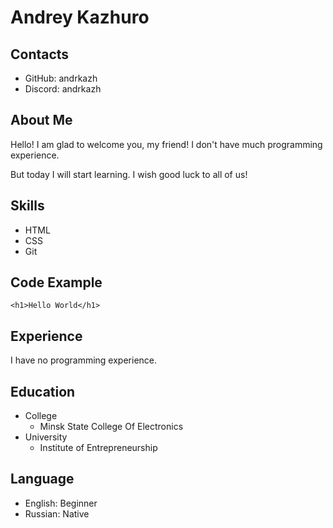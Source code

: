 # Andrey Kazhuro
## Contacts
* GitHub: andrkazh
* Discord: andrkazh

## About Me
Hello! I am glad to welcome you, my friend! I don't have much programming experience.

But today I will start learning. I wish good luck to all of us!

## Skills
* HTML
* CSS
* Git

## Code Example
`<h1>Hello World</h1>`

## Experience
I have no programming experience.

## Education
* College
    + Minsk State College Of Electronics
* University
    + Institute of Entrepreneurship

## Language
* English: Beginner
* Russian: Native
